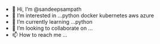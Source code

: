 - 👋 Hi, I’m @sandeepsampath
- 👀 I’m interested in ...python docker kubernetes aws azure
- 🌱 I’m currently learning ...python
- 💞️ I’m looking to collaborate on ...
- 📫 How to reach me ...

<!---
sandeepsampath/sandeepsampath is a ✨ special ✨ repository because its `README.md` (this file) appears on your GitHub profile.
You can click the Preview link to take a look at your changes.
--->
